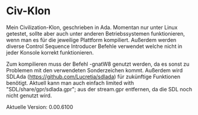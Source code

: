 # Civ-Klon
Mein Civilization-Klon, geschrieben in Ada.
Momentan nur unter Linux getestet, sollte aber auch unter anderen Betriebssystemen funktionieren, wenn man es für die jeweilige Plattform kompiliert. Außerdem werden diverse Control Sequence Introducer Befehle verwendet welche nicht in jeder Konsole korrekt funktionieren.

Zum kompilieren muss der Befehl -gnatW8 genutzt werden, da es sonst zu Problemen mit den verwendeten Sonderzeichen kommt.
Außerdem wird SDLAda (https://github.com/Lucretia/sdlada) für zukünftige Funktionen benötigt. Aktuell kann man auch einfach
limited with "SDL/share/gpr/sdlada.gpr";
aus der stream.gpr entfernen, da die SDL noch nicht genutzt wird.

Aktuelle Version: 0.00.6100